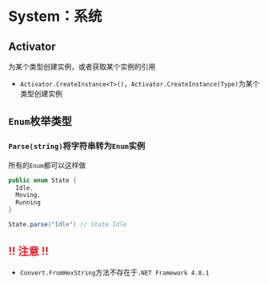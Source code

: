 # System：系统
<p id="jk1GrAn45T9HFbvffM2nRR">



</p>

<p id="ovUKHZrpEkC428QeMWerEf">

## Activator

</p>

<p id="jZgXghofszKdooifnp1C6j">

为某个类型创建实例，或者获取某个实例的引用

</p>

- `Activator.CreateInstance<T>()`，`Activator.CreateInstance(Type)`为某个类型创建实例

<p id="pQaXUZzUgwxg3yPWABsbQq">

## `Enum`枚举类型

</p>

<p id="3rW7nHzNUhfWsnXP2tKDnU">

### `Parse(string)`将字符串转为`Enum`实例

</p>

<p id="5Rf61cihtV6dXrvNuwkBfT">

所有的`Enum`都可以这样做

</p>

<p id="ww6vojW3wDxVisZkyJVupr">

```C#
public enum State {
  Idle,
  Moving,
  Running
}

State.parse("Idle") // State.Idle
```


</p>

<p id="rTi7EMr38UpukYvDAjfTit">

## <span style="color:#E91E2C;">!! 注意 !!</span>

</p>

- `Convert.FromHexString`方法不存在于`.NET Framework 4.8.1`
